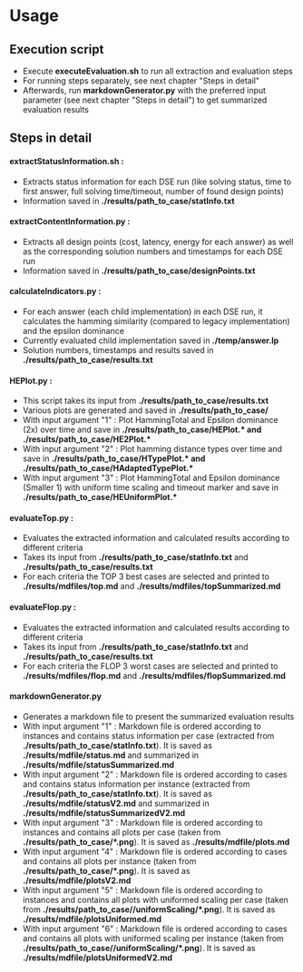 # Usage
## Execution script
- Execute **executeEvaluation.sh** to run all extraction and evaluation steps
- For running steps separately, see next chapter "Steps in detail"
- Afterwards, run **markdownGenerator.py** with the preferred input parameter (see next chapter "Steps in detail") to get summarized evaluation results

## Steps in detail
#### **extractStatusInformation.sh** : 
- Extracts status information for each DSE run (like solving status, time to first answer, full solving time/timeout, number of found design points)
- Information saved in **./results/path_to_case/statInfo.txt**

#### **extractContentInformation.py** :
- Extracts all design points (cost, latency, energy for each answer) as well as the corresponding solution numbers and timestamps for each DSE run
- Information saved in **./results/path_to_case/designPoints.txt**

#### **calculateIndicators.py** :
- For each answer (each child implementation) in each DSE run, it calculates the hamming similarity (compared to legacy implementation) and the epsilon dominance
- Currently evaluated child implementation saved in **./temp/answer.lp**
- Solution numbers, timestamps and results saved in **./results/path_to_case/results.txt**

#### **HEPlot.py** :
- This script takes its input from **./results/path_to_case/results.txt**
- Various plots are generated and saved in **./results/path_to_case/**
- With input argument "1" : Plot HammingTotal and Epsilon dominance (2x) over time and save in **./results/path_to_case/HEPlot.\* and ./results/path_to_case/HE2Plot.\***
- With input argument "2" : Plot hamming distance types over time and save in **./results/path_to_case/HTypePlot.\* and ./results/path_to_case/HAdaptedTypePlot.\***
- With input argument "3" : Plot HammingTotal and Epsilon dominance (Smaller 1) with uniform time scaling and timeout marker and save in **./results/path_to_case/HEUniformPlot.\***

#### **evaluateTop.py** :
- Evaluates the extracted information and calculated results according to different criteria
- Takes its input from **./results/path_to_case/statInfo.txt** and **./results/path_to_case/results.txt**
- For each criteria the TOP 3 best cases are selected and printed to **./results/mdfiles/top.md** and **./results/mdfiles/topSummarized.md**

#### **evaluateFlop.py** :
- Evaluates the extracted information and calculated results according to different criteria
- Takes its input from **./results/path_to_case/statInfo.txt** and **./results/path_to_case/results.txt**
- For each criteria the FLOP 3 worst cases are selected and printed to **./results/mdfiles/flop.md** and **./results/mdfiles/flopSummarized.md**

#### **markdownGenerator.py**
- Generates a markdown file to present the summarized evaluation results
- With input argument "1" : Markdown file is ordered according to instances and contains status information per case (extracted from **./results/path_to_case/statInfo.txt**). It is saved as **./results/mdfile/status.md** and summarized in **./results/mdfile/statusSummarized.md**
- With input argument "2" : Markdown file is ordered according to cases and contains status information per instance (extracted from **./results/path_to_case/statInfo.txt**). It is saved as **./results/mdfile/statusV2.md** and summarized in **./results/mdfile/statusSummarizedV2.md**
- With input argument "3" : Markdown file is ordered according to instances and contains all plots per case (taken from **./results/path_to_case/*.png**). It is saved as **./results/mdfile/plots.md**
- With input argument "4" : Markdown file is ordered according to cases and contains all plots per instance (taken from **./results/path_to_case/*.png**). It is saved as **./results/mdfile/plotsV2.md**
- With input argument "5" : Markdown file is ordered according to instances and contains all plots with uniformed scaling per case (taken from **./results/path_to_case//uniformScaling/*.png**). It is saved as **./results/mdfile/plotsUniformed.md**
- With input argument "6" : Markdown file is ordered according to cases and contains all plots with uniformed scaling per instance (taken from **./results/path_to_case//uniformScaling/*.png**). It is saved as **./results/mdfile/plotsUniformedV2.md**
